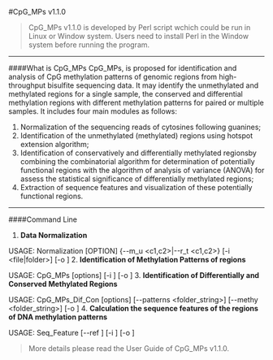 #CpG_MPs v1.1.0
>CpG_MPs v1.1.0 is developed by Perl script wchich could be run in Linux or Window system. Users need to install Perl in the Window system before running the program.

___
####What is CpG_MPs
CpG_MPs, is proposed for identification and analysis of CpG methylation patterns of genomic regions from high-throughput bisulfite sequencing data. It may identify the unmethylated and methylated regions for a single sample, the conserved and differential methylation regions with different methylation patterns for paired or multiple samples. 
It includes four main modules as follows:

1. Normalization of the sequencing reads of cytosines following guanines;
2. Identification of the unmethylated (methylated) regions using hotspot extension algorithm;
3. Identification of conservatively and differentially methylated regionsby combining the combinatorial algorithm for determination of potentially functional regions with the algorithm of analysis of variance (ANOVA) for assess the statistical significance of differentially methylated regions;
4. Extraction of sequence features and visualization of these potentially functional regions.

___
####Command Line

1. **Data Normalization**

USAGE: Normalization [OPTION] {--m_u <c1,c2>|--r_t <c1,c2>} [-i <file|folder>] [-o <folder>]
2. **Identification of Methylation Patterns of regions**

USAGE: CpG_MPs [options] [-i <folder>] [-o <folder>]
3. **Identification of Differentially and Conserved Methylated Regions**

USAGE: CpG_MPs_Dif_Con [options] [--patterns <folder_string>] [--methy <folder_string>] [-o <folder>]
4. **Calculation the sequence features of the regions of DNA methylation patterns**

USAGE: Seq_Feature [--ref <folder>] [-i <folder>] [-o <folder>]

>More details please read the User Guide of CpG_MPs v1.1.0.
